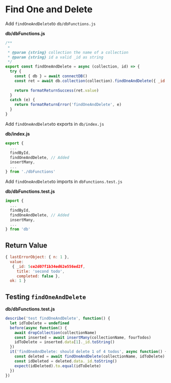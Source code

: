 # Find One and Delete

Add `findOneAndDelete`to `db/dbFunctions.js`

__db/dbFunctions.js__
```js
/**
 * 
 * @param {string} collection the name of a collection
 * @param {string} id a valid _id as string
 */
export const findOneAndDelete = async (collection, id) => {
  try {
    const { db } = await connectDB()
    const ret = await db.collection(collection).findOneAndDelete({ _id: ObjectID(id) })
    
    return formatReturnSuccess(ret.value)
  }
  catch (e) {
    return formatReturnError('findOneAndDelete', e)
  }
}
```

Add `findOneAndDelete`to exports in `db/index.js`

__db/index.js__
```js
export {
  ...
  findById,
  findOneAndDelete, // Added
  insertMany,
  ...
} from './dbFunctions'

```

Add `findOneAndDelete`to imports in `dbFunctions.test.js`

__db/dbFunctions.test.js__
```js
import { 
  ...
  findById,
  findOneAndDelete, // Added
  insertMany,
  ...
} from 'db'
```

## Return Value
```js
{ lastErrorObject: { n: 1 },
  value:
   { _id: 5ce2d07f1b34ed62e556ed2f,
     title: 'second todo',
     completed: false },
  ok: 1 }

```

## Testing `findOneAndDelete`
__db/dbFunctions.test.js__
```js
describe('test findOneAndDelete', function() {
  let idToDelete = undefined
  before(async function() {
    await dropCollection(collectionName)
    const inserted = await insertMany(collectionName, fourTodos)
    idToDelete = inserted.data[1]._id.toString()
  })
  it('findOneAndDelete: should delete 1 of 4 todos', async function() {
    const deleted = await findOneAndDelete(collectionName, idToDelete)
    const idDeleted = deleted.data._id.toString()
    expect(idDeleted).to.equal(idToDelete)
  })
})
```
